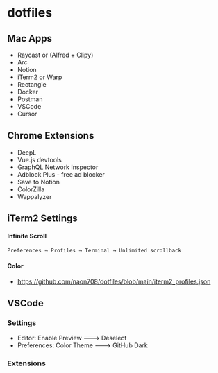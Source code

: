 # dotfiles


## Mac Apps
- Raycast or (Alfred + Clipy)
- Arc
- Notion
- iTerm2 or Warp
- Rectangle
- Docker
- Postman
- VSCode
- Cursor

## Chrome Extensions
- DeepL
- Vue.js devtools
- GraphQL Network Inspector
- Adblock Plus - free ad blocker
- Save to Notion
- ColorZilla
- Wappalyzer


## iTerm2 Settings

#### Infinite Scroll
```
Preferences → Profiles → Terminal → Unlimited scrollback
```

#### Color
- https://github.com/naon708/dotfiles/blob/main/iterm2_profiles.json

## VSCode
### Settings
- Editor: Enable Preview ---> Deselect
- Preferences: Color Theme ---> GitHub Dark

### Extensions
